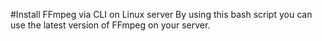 #Install FFmpeg via CLI on Linux server
By using this bash script you can use the latest version of FFmpeg on your server. 

